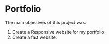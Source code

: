 # Portfolio

The main objectives of this project was:

1. Create a Responsive website for my portfolio
2. Create a fast website.
